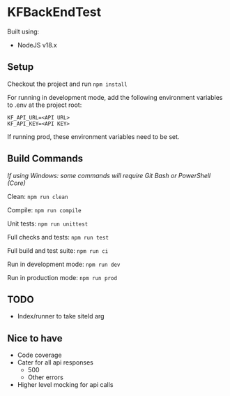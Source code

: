 # KFBackEndTest
Built using:
- NodeJS v18.x

## Setup

Checkout the project and run `npm install`

For running in development mode, add the following environment variables to .env at the project root:
```
KF_API_URL=<API URL>
KF_API_KEY=<API KEY>
```
If running prod, these environment variables need to be set.

## Build Commands
_If using Windows: some commands will require Git Bash or PowerShell (Core)_

Clean: `npm run clean`

Compile: `npm run compile`

Unit tests: `npm run unittest`

Full checks and tests: `npm run test`

Full build and test suite: `npm run ci`

Run in development mode: `npm run dev`

Run in production mode: `npm run prod`

## TODO
- Index/runner to take siteId arg

## Nice to have
- Code coverage
- Cater for all api responses
  - 500
  - Other errors
- Higher level mocking for api calls
